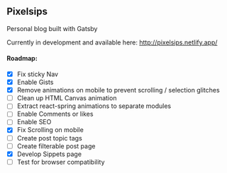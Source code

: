 ## Pixelsips

Personal blog built with Gatsby

Currently in development and available here: http://pixelsips.netlify.app/


#### Roadmap:

- [X] Fix sticky Nav
- [X] Enable Gists
- [X] Remove animations on mobile to prevent scrolling / selection glitches
- [ ] Clean up HTML Canvas animation
- [ ] Extract react-spring animations to separate modules
- [ ] Enable Comments or likes
- [ ] Enable SEO
- [X] Fix Scrolling on mobile
- [ ] Create post topic tags
- [ ] Create filterable post page
- [X] Develop Sippets page
- [ ] Test for browser compatibility
